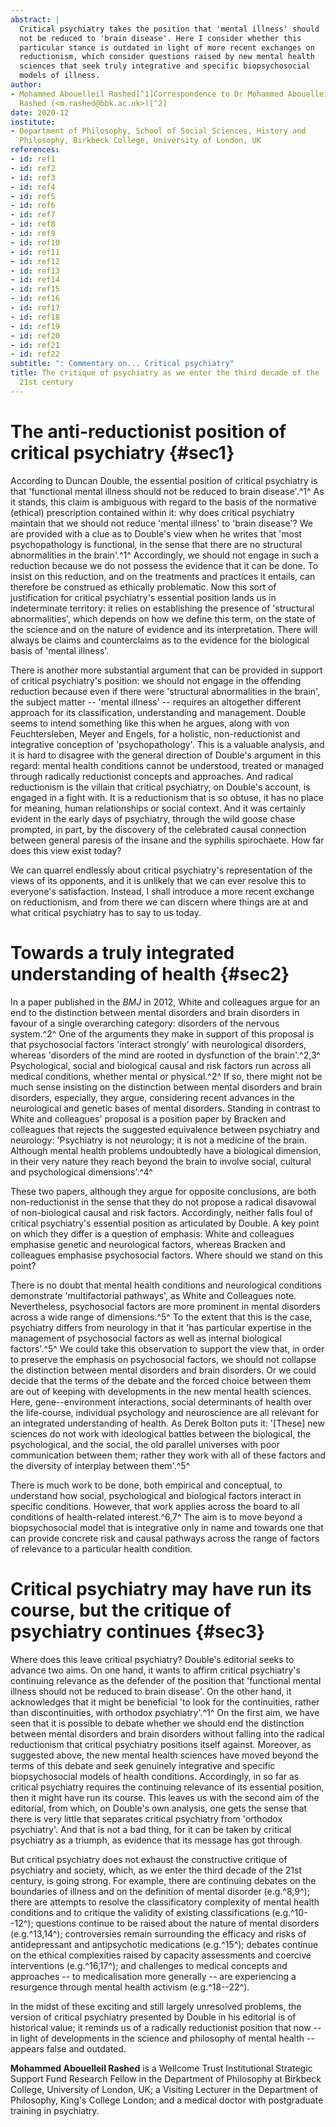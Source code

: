 ```yaml
---
abstract: |
  Critical psychiatry takes the position that 'mental illness' should
  not be reduced to 'brain disease'. Here I consider whether this
  particular stance is outdated in light of more recent exchanges on
  reductionism, which consider questions raised by new mental health
  sciences that seek truly integrative and specific biopsychosocial
  models of illness.
author:
- Mohammed Abouelleil Rashed[^1]Correspondence to Dr Mohammed Abouelleil
  Rashed (<m.rashed@bbk.ac.uk>)[^2]
date: 2020-12
institute:
- Department of Philosophy, School of Social Sciences, History and
  Philosophy, Birkbeck College, University of London, UK
references:
- id: ref1
- id: ref2
- id: ref3
- id: ref4
- id: ref5
- id: ref6
- id: ref7
- id: ref8
- id: ref9
- id: ref10
- id: ref11
- id: ref12
- id: ref13
- id: ref14
- id: ref15
- id: ref16
- id: ref17
- id: ref18
- id: ref19
- id: ref20
- id: ref21
- id: ref22
subtitle: ": Commentary on... Critical psychiatry"
title: The critique of psychiatry as we enter the third decade of the
  21st century
---
```


# The anti-reductionist position of critical psychiatry {#sec1}

According to Duncan Double, the essential position of critical
psychiatry is that 'functional mental illness should not be reduced to
brain disease'.^1^ As it stands, this claim is ambiguous with regard to
the basis of the normative (ethical) prescription contained within it:
why does critical psychiatry maintain that we should not reduce 'mental
illness' to 'brain disease'? We are provided with a clue as to Double\'s
view when he writes that 'most psychopathology is functional, in the
sense that there are no structural abnormalities in the brain'.^1^
Accordingly, we should not engage in such a reduction because we do not
possess the evidence that it can be done. To insist on this reduction,
and on the treatments and practices it entails, can therefore be
construed as ethically problematic. Now this sort of justification for
critical psychiatry\'s essential position lands us in indeterminate
territory: it relies on establishing the presence of 'structural
abnormalities', which depends on how we define this term, on the state
of the science and on the nature of evidence and its interpretation.
There will always be claims and counterclaims as to the evidence for the
biological basis of 'mental illness'.

There is another more substantial argument that can be provided in
support of critical psychiatry\'s position: we should not engage in the
offending reduction because even if there were 'structural abnormalities
in the brain', the subject matter -- 'mental illness' -- requires an
altogether different approach for its classification, understanding and
management. Double seems to intend something like this when he argues,
along with von Feuchtersleben, Meyer and Engels, for a holistic,
non-reductionist and integrative conception of 'psychopathology'. This
is a valuable analysis, and it is hard to disagree with the general
direction of Double\'s argument in this regard: mental health conditions
cannot be understood, treated or managed through radically reductionist
concepts and approaches. And radical reductionism is the villain that
critical psychiatry, on Double\'s account, is engaged in a fight with.
It is a reductionism that is so obtuse, it has no place for meaning,
human relationships or social context. And it was certainly evident in
the early days of psychiatry, through the wild goose chase prompted, in
part, by the discovery of the celebrated causal connection between
general paresis of the insane and the syphilis spirochaete. How far does
this view exist today?

We can quarrel endlessly about critical psychiatry\'s representation of
the views of its opponents, and it is unlikely that we can ever resolve
this to everyone\'s satisfaction. Instead, I shall introduce a more
recent exchange on reductionism, and from there we can discern where
things are at and what critical psychiatry has to say to us today.

# Towards a truly integrated understanding of health {#sec2}

In a paper published in the *BMJ* in 2012, White and colleagues argue
for an end to the distinction between mental disorders and brain
disorders in favour of a single overarching category: disorders of the
nervous system.^2^ One of the arguments they make in support of this
proposal is that psychosocial factors 'interact strongly' with
neurological disorders, whereas 'disorders of the mind are rooted in
dysfunction of the brain'.^2,3^ Psychological, social and biological
causal and risk factors run across all medical conditions, whether
mental or physical.^2^ If so, there might not be much sense insisting on
the distinction between mental disorders and brain disorders,
especially, they argue, considering recent advances in the neurological
and genetic bases of mental disorders. Standing in contrast to White and
colleagues' proposal is a position paper by Bracken and colleagues that
rejects the suggested equivalence between psychiatry and neurology:
'Psychiatry is not neurology; it is not a medicine of the brain.
Although mental health problems undoubtedly have a biological dimension,
in their very nature they reach beyond the brain to involve social,
cultural and psychological dimensions'.^4^

These two papers, although they argue for opposite conclusions, are both
non-reductionist in the sense that they do not propose a radical
disavowal of non-biological causal and risk factors. Accordingly,
neither falls foul of critical psychiatry\'s essential position as
articulated by Double. A key point on which they differ is a question of
emphasis: White and colleagues emphasise genetic and neurological
factors, whereas Bracken and colleagues emphasise psychosocial factors.
Where should we stand on this point?

There is no doubt that mental health conditions and neurological
conditions demonstrate 'multifactorial pathways', as White and
Colleagues note. Nevertheless, psychosocial factors are more prominent
in mental disorders across a wide range of dimensions.^5^ To the extent
that this is the case, psychiatry differs from neurology in that it 'has
particular expertise in the management of psychosocial factors as well
as internal biological factors'.^5^ We could take this observation to
support the view that, in order to preserve the emphasis on psychosocial
factors, we should not collapse the distinction between mental disorders
and brain disorders. Or we could decide that the terms of the debate and
the forced choice between them are out of keeping with developments in
the new mental health sciences. Here, gene--environment interactions,
social determinants of health over the life-course, individual
psychology and neuroscience are all relevant for an integrated
understanding of health. As Derek Bolton puts it: '\[These\] new
sciences do not work with ideological battles between the biological,
the psychological, and the social, the old parallel universes with poor
communication between them; rather they work with all of these factors
and the diversity of interplay between them'.^5^

There is much work to be done, both empirical and conceptual, to
understand how social, psychological and biological factors interact in
specific conditions. However, that work applies across the board to all
conditions of health-related interest.^6,7^ The aim is to move beyond a
biopsychosocial model that is integrative only in name and towards one
that can provide concrete risk and causal pathways across the range of
factors of relevance to a particular health condition.

# Critical psychiatry may have run its course, but the critique of psychiatry continues {#sec3}

Where does this leave critical psychiatry? Double\'s editorial seeks to
advance two aims. On one hand, it wants to affirm critical psychiatry\'s
continuing relevance as the defender of the position that 'functional
mental illness should not be reduced to brain disease'. On the other
hand, it acknowledges that it might be beneficial 'to look for the
continuities, rather than discontinuities, with orthodox psychiatry'.^1^
On the first aim, we have seen that it is possible to debate whether we
should end the distinction between mental disorders and brain disorders
without falling into the radical reductionism that critical psychiatry
positions itself against. Moreover, as suggested above, the new mental
health sciences have moved beyond the terms of this debate and seek
genuinely integrative and specific biopsychosocial models of health
conditions. Accordingly, in so far as critical psychiatry requires the
continuing relevance of its essential position, then it might have run
its course. This leaves us with the second aim of the editorial, from
which, on Double\'s own analysis, one gets the sense that there is very
little that separates critical psychiatry from 'orthodox psychiatry'.
And that is not a bad thing, for it can be taken by critical psychiatry
as a triumph, as evidence that its message has got through.

But critical psychiatry does not exhaust the constructive critique of
psychiatry and society, which, as we enter the third decade of the 21st
century, is going strong. For example, there are continuing debates on
the boundaries of illness and on the definition of mental disorder
(e.g.^8,9^); there are attempts to resolve the classificatory complexity
of mental health conditions and to critique the validity of existing
classifications (e.g.^10--12^); questions continue to be raised about
the nature of mental disorders (e.g.^13,14^); controversies remain
surrounding the efficacy and risks of antidepressant and antipsychotic
medications (e.g.^15^); debates continue on the ethical complexities
raised by capacity assessments and coercive interventions (e.g.^16,17^);
and challenges to medical concepts and approaches -- to medicalisation
more generally -- are experiencing a resurgence through mental health
activism (e.g.^18--22^).

In the midst of these exciting and still largely unresolved problems,
the version of critical psychiatry presented by Double in his editorial
is of historical value; it reminds us of a radically reductionist
position that now -- in light of developments in the science and
philosophy of mental health -- appears false and outdated.

**Mohammed Abouelleil Rashed** is a Wellcome Trust Institutional
Strategic Support Fund Research Fellow in the Department of Philosophy
at Birkbeck College, University of London, UK; a Visiting Lecturer in
the Department of Philosophy, King\'s College London; and a medical
doctor with postgraduate training in psychiatry.

[^1]: **Declaration of interest:** None.

[^2]: See this issue.
